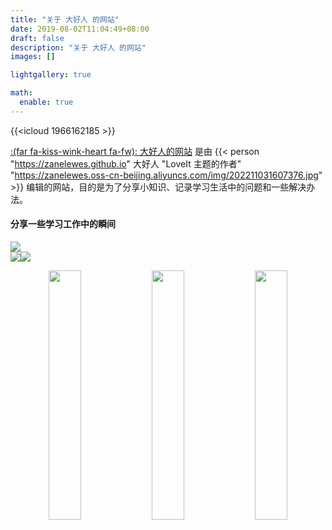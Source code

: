 ```yaml
---
title: "关于 大好人 的网站"
date: 2019-08-02T11:04:49+08:00
draft: false
description: "关于 大好人 的网站"
images: []

lightgallery: true

math:
  enable: true
---
```

{{<icloud 1966162185 >}}


[:(far fa-kiss-wink-heart fa-fw): 大好人的网站](https://zanelewes.github.io/loveit/) 是由 {{< person "https://zanelewes.github.io" 大好人 "LoveIt 主题的作者" "https://zanelewes.oss-cn-beijing.aliyuncs.com/img/202211031607376.jpg" >}} 编辑的网站，目的是为了分享小知识、记录学习生活中的问题和一些解决办法。
#### 分享一些学习工作中的瞬间
![](https://zanelewes.oss-cn-beijing.aliyuncs.com/img/202211030022120.jpg)  
![](https://zanelewes.oss-cn-beijing.aliyuncs.com/img/202211030022122.jpg)![](https://zanelewes.oss-cn-beijing.aliyuncs.com/img/202211030022126.jpg)   

<div align="center">
   <img src="https://zanelewes.oss-cn-beijing.aliyuncs.com/img/202211030022125.jpg"  width=32%> <img src="https://zanelewes.oss-cn-beijing.aliyuncs.com/img/202211030022124.jpg" width=32%> <img src="https://zanelewes.oss-cn-beijing.aliyuncs.com/img/202211030022123.jpg" width=32%>
</div>
